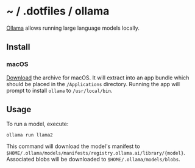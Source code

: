 # ~ / .dotfiles / ollama

[Ollama](https://ollama.com/) allows running large language models locally.

## Install

### macOS

[Download](https://ollama.com/download/mac) the archive for macOS.  It will extract
into an app bundle which should be placed in the `/Applications` directory.  Running
the app will prompt to install `ollama` to `/usr/local/bin`.

## Usage

To run a model, execute:

```
ollama run llama2
```

This command will download the model's manifest to `$HOME/.ollama/models/manifests/registry.ollama.ai/library/{model}`.
Associated blobs will be downloaded to `$HOME/.ollama/models/blobs`.
